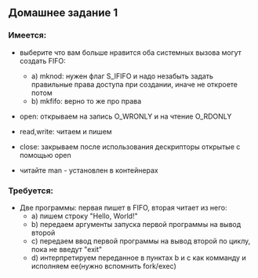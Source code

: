 ## Домашнее задание 1

### Имеется:
* выберите что вам больше нравится оба системных вызова могут создать FIFO:
	* a) mknod: нужен флаг S_IFIFO и надо незабыть задать правильные права доступа при создании, иначе не откроете потом
	* b) mkfifo: верно то же про права

* open: открываем на запись O_WRONLY и на чтение O_RDONLY

* read,write: читаем и пишем

* close: закрываем после использования дескрипторы открытые с помощью open

* читайте man - установлен в контейнерах

### Требуется:
* Две программы: первая пишет в FIFO, вторая читает из него:
	* a) пишем строку "Hello, World!"
	* b) передаем аргументы запуска первой программы на вывод второй
	* c) передаем ввод первой программы на вывод второй по циклу, пока не введут "exit"
	* d) интерпретируем переданное в пунктах b и c как комманду и исполняем ее(нужно вспомнить fork/exec)
